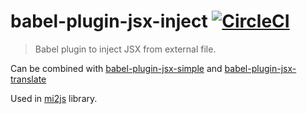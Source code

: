 # babel-plugin-jsx-inject [![CircleCI](https://img.shields.io/circleci/project/hrgdavor/babel-plugin-jsx-inject.svg?maxAge=2592006)](https://circleci.com/gh/hrgdavor/babel-plugin-jsx-inject)

> Babel plugin to inject JSX from external file.

Can be combined with [babel-plugin-jsx-simple](https://github.com/hrgdavor/babel-plugin-jsx-simple)
and [babel-plugin-jsx-translate](https://github.com/hrgdavor/babel-plugin-jsx-translate)

Used in [mi2js](https://github.com/hrgdavor/mi2js) library.


